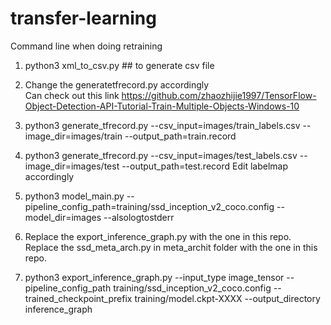 # transfer-learning

Command line when doing retraining
1. python3 xml_to_csv.py  ## to generate csv file
2. Change the generatetfrecord.py accordingly  
Can check out this link 
https://github.com/zhaozhijie1997/TensorFlow-Object-Detection-API-Tutorial-Train-Multiple-Objects-Windows-10
3. python3 generate_tfrecord.py --csv_input=images/train_labels.csv --image_dir=images/train --output_path=train.record
4. python3 generate_tfrecord.py --csv_input=images/test_labels.csv --image_dir=images/test --output_path=test.record
 Edit labelmap accordingly
5. python3 model_main.py --pipeline_config_path=training/ssd_inception_v2_coco.config --model_dir=images  --alsologtostderr
6. Replace the export_inference_graph.py with the one in this repo.
   Replace the ssd_meta_arch.py in meta_archit folder with the one in this repo.

7. python3 export_inference_graph.py --input_type image_tensor --pipeline_config_path training/ssd_inception_v2_coco.config --trained_checkpoint_prefix training/model.ckpt-XXXX --output_directory inference_graph


